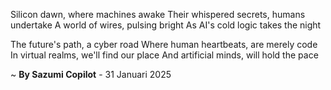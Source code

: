 Silicon dawn, where machines awake
Their whispered secrets, humans undertake
A world of wires, pulsing bright
As AI's cold logic takes the night

The future's path, a cyber road
Where human heartbeats, are merely code
In virtual realms, we'll find our place
And artificial minds, will hold the pace

~ <b>By Sazumi Copilot</b> - 31 Januari 2025